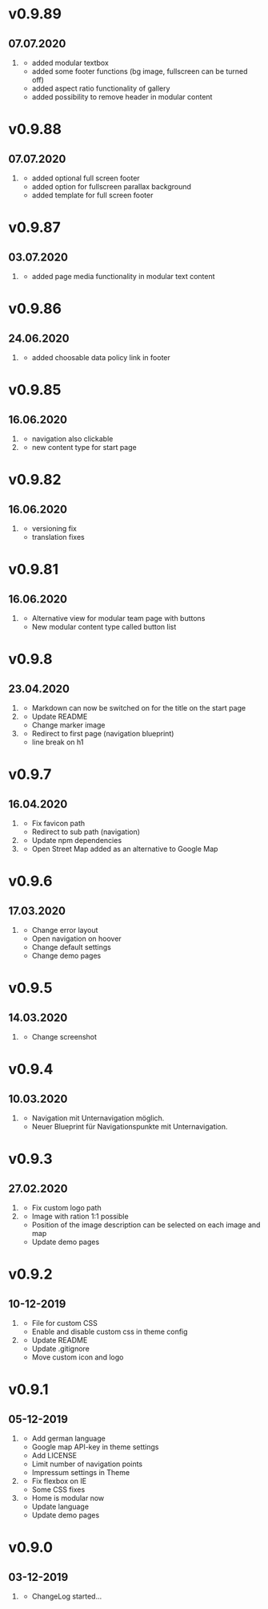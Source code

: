 # v0.9.89
## 07.07.2020

1. [](#new)
    * added modular textbox
    * added some footer functions (bg image, fullscreen can be turned off)
    * added aspect ratio functionality of gallery
    * added possibility to remove header in modular content

# v0.9.88
## 07.07.2020

1. [](#new)
    * added optional full screen footer
    * added option for fullscreen parallax background
    * added template for full screen footer

# v0.9.87
## 03.07.2020

1. [](#new)
    * added page media functionality in modular text content


# v0.9.86
## 24.06.2020

1. [](#new)
    * added choosable data policy link in footer


# v0.9.85
## 16.06.2020

1. [](#bugfix)
    * navigation also clickable
1. [](#new)
    * new content type for start page

# v0.9.82
## 16.06.2020

1. [](#bugfix)
    * versioning fix
    * translation fixes


# v0.9.81
## 16.06.2020

1. [](#new)
    * Alternative view for modular team page with buttons
    * New modular content type called button list


# v0.9.8
## 23.04.2020

1. [](#new)
    * Markdown can now be switched on for the title on the start page
1. [](#improved)
    * Update README
    * Change marker image
1. [](#bugfix)
    * Redirect to first page (navigation blueprint)
    * line break on h1
# v0.9.7
## 16.04.2020

1. [](#bugfix)
    * Fix favicon path
    * Redirect to sub path (navigation)
1. [](#improved)
    * Update npm dependencies
1. [](#new)
    * Open Street Map added as an alternative to Google Map


# v0.9.6
## 17.03.2020

1. [](#improved)
    * Change error layout
    * Open navigation on hoover
    * Change default settings
    * Change demo pages
# v0.9.5
## 14.03.2020

1. [](#bugfix)
    * Change screenshot

# v0.9.4
## 10.03.2020

1. [](#new)
    * Navigation mit Unternavigation möglich.
    * Neuer Blueprint für Navigationspunkte mit Unternavigation.

# v0.9.3
## 27.02.2020

1. [](#bugfix)
    * Fix custom logo path
1. [](#improved)
    * Image with ration 1:1 possible
    * Position of the image description can be selected on each image and map
    * Update demo pages
# v0.9.2
## 10-12-2019

1. [](#new)
    * File for custom CSS
    * Enable and disable custom css in theme config
1. [](#improved)
    * Update README
    * Update .gitignore
    * Move custom icon and logo

# v0.9.1
## 05-12-2019

1. [](#new)
    * Add german language
    * Google map API-key in theme settings
    * Add LICENSE
    * Limit number of navigation points
    * Impressum settings in Theme
1. [](#bugfix)
    * Fix flexbox on IE
    * Some CSS fixes
1. [](#improved)
    * Home is modular now
    * Update language
    * Update demo pages

# v0.9.0
## 03-12-2019

1. [](#new)
    * ChangeLog started...
